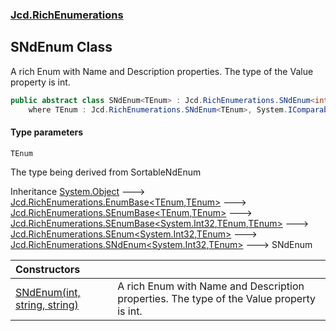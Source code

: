### [Jcd.RichEnumerations](Jcd.RichEnumerations.md 'Jcd.RichEnumerations')

## SNdEnum<TEnum> Class

A rich Enum with Name and Description properties. The type of the Value property is int.

```csharp
public abstract class SNdEnum<TEnum> : Jcd.RichEnumerations.SNdEnum<int, TEnum>
    where TEnum : Jcd.RichEnumerations.SNdEnum<TEnum>, System.IComparable<TEnum>
```
#### Type parameters

<a name='Jcd.RichEnumerations.SNdEnum_TEnum_.TEnum'></a>

`TEnum`

The type being derived from SortableNdEnum

Inheritance [System.Object](https://docs.microsoft.com/en-us/dotnet/api/System.Object 'System.Object') &#129106; [Jcd.RichEnumerations.EnumBase&lt;](Jcd.RichEnumerations.EnumBase_TEnumeration,TEnumeratedItem_.md 'Jcd.RichEnumerations.EnumBase<TEnumeration,TEnumeratedItem>')[TEnum](Jcd.RichEnumerations.SNdEnum_TEnum_.md#Jcd.RichEnumerations.SNdEnum_TEnum_.TEnum 'Jcd.RichEnumerations.SNdEnum<TEnum>.TEnum')[,](Jcd.RichEnumerations.EnumBase_TEnumeration,TEnumeratedItem_.md 'Jcd.RichEnumerations.EnumBase<TEnumeration,TEnumeratedItem>')[TEnum](Jcd.RichEnumerations.SNdEnum_TEnum_.md#Jcd.RichEnumerations.SNdEnum_TEnum_.TEnum 'Jcd.RichEnumerations.SNdEnum<TEnum>.TEnum')[&gt;](Jcd.RichEnumerations.EnumBase_TEnumeration,TEnumeratedItem_.md 'Jcd.RichEnumerations.EnumBase<TEnumeration,TEnumeratedItem>') &#129106; [Jcd.RichEnumerations.SEnumBase&lt;](Jcd.RichEnumerations.SEnumBase_TEnumeration,TEnumeratedItem_.md 'Jcd.RichEnumerations.SEnumBase<TEnumeration,TEnumeratedItem>')[TEnum](Jcd.RichEnumerations.SNdEnum_TEnum_.md#Jcd.RichEnumerations.SNdEnum_TEnum_.TEnum 'Jcd.RichEnumerations.SNdEnum<TEnum>.TEnum')[,](Jcd.RichEnumerations.SEnumBase_TEnumeration,TEnumeratedItem_.md 'Jcd.RichEnumerations.SEnumBase<TEnumeration,TEnumeratedItem>')[TEnum](Jcd.RichEnumerations.SNdEnum_TEnum_.md#Jcd.RichEnumerations.SNdEnum_TEnum_.TEnum 'Jcd.RichEnumerations.SNdEnum<TEnum>.TEnum')[&gt;](Jcd.RichEnumerations.SEnumBase_TEnumeration,TEnumeratedItem_.md 'Jcd.RichEnumerations.SEnumBase<TEnumeration,TEnumeratedItem>') &#129106; [Jcd.RichEnumerations.SEnumBase&lt;](Jcd.RichEnumerations.SEnumBase_TValue,TEnumeration,TEnumeratedItem_.md 'Jcd.RichEnumerations.SEnumBase<TValue,TEnumeration,TEnumeratedItem>')[System.Int32](https://docs.microsoft.com/en-us/dotnet/api/System.Int32 'System.Int32')[,](Jcd.RichEnumerations.SEnumBase_TValue,TEnumeration,TEnumeratedItem_.md 'Jcd.RichEnumerations.SEnumBase<TValue,TEnumeration,TEnumeratedItem>')[TEnum](Jcd.RichEnumerations.SNdEnum_TEnum_.md#Jcd.RichEnumerations.SNdEnum_TEnum_.TEnum 'Jcd.RichEnumerations.SNdEnum<TEnum>.TEnum')[,](Jcd.RichEnumerations.SEnumBase_TValue,TEnumeration,TEnumeratedItem_.md 'Jcd.RichEnumerations.SEnumBase<TValue,TEnumeration,TEnumeratedItem>')[TEnum](Jcd.RichEnumerations.SNdEnum_TEnum_.md#Jcd.RichEnumerations.SNdEnum_TEnum_.TEnum 'Jcd.RichEnumerations.SNdEnum<TEnum>.TEnum')[&gt;](Jcd.RichEnumerations.SEnumBase_TValue,TEnumeration,TEnumeratedItem_.md 'Jcd.RichEnumerations.SEnumBase<TValue,TEnumeration,TEnumeratedItem>') &#129106; [Jcd.RichEnumerations.SEnum&lt;](Jcd.RichEnumerations.SEnum_TValue,TEnum_.md 'Jcd.RichEnumerations.SEnum<TValue,TEnum>')[System.Int32](https://docs.microsoft.com/en-us/dotnet/api/System.Int32 'System.Int32')[,](Jcd.RichEnumerations.SEnum_TValue,TEnum_.md 'Jcd.RichEnumerations.SEnum<TValue,TEnum>')[TEnum](Jcd.RichEnumerations.SNdEnum_TEnum_.md#Jcd.RichEnumerations.SNdEnum_TEnum_.TEnum 'Jcd.RichEnumerations.SNdEnum<TEnum>.TEnum')[&gt;](Jcd.RichEnumerations.SEnum_TValue,TEnum_.md 'Jcd.RichEnumerations.SEnum<TValue,TEnum>') &#129106; [Jcd.RichEnumerations.SNdEnum&lt;](Jcd.RichEnumerations.SNdEnum_TValue,TEnum_.md 'Jcd.RichEnumerations.SNdEnum<TValue,TEnum>')[System.Int32](https://docs.microsoft.com/en-us/dotnet/api/System.Int32 'System.Int32')[,](Jcd.RichEnumerations.SNdEnum_TValue,TEnum_.md 'Jcd.RichEnumerations.SNdEnum<TValue,TEnum>')[TEnum](Jcd.RichEnumerations.SNdEnum_TEnum_.md#Jcd.RichEnumerations.SNdEnum_TEnum_.TEnum 'Jcd.RichEnumerations.SNdEnum<TEnum>.TEnum')[&gt;](Jcd.RichEnumerations.SNdEnum_TValue,TEnum_.md 'Jcd.RichEnumerations.SNdEnum<TValue,TEnum>') &#129106; SNdEnum<TEnum>

| Constructors | |
| :--- | :--- |
| [SNdEnum(int, string, string)](Jcd.RichEnumerations.SNdEnum_TEnum_.SNdEnum(int,string,string).md 'Jcd.RichEnumerations.SNdEnum<TEnum>.SNdEnum(int, string, string)') | A rich Enum with Name and Description properties. The type of the Value property is int. |
